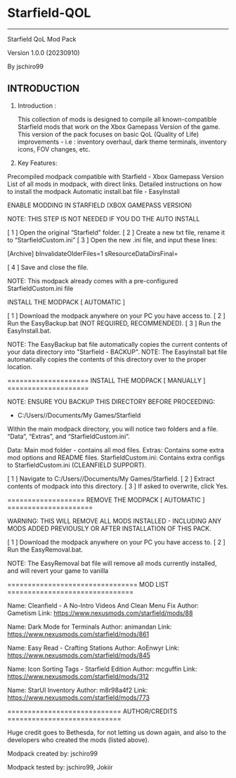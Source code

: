 # Starfield-QOL
---------------------------------------------------------------------------------
Starfield QoL Mod Pack

Version 1.0.0 (20230910)

By jschiro99




## INTRODUCTION

1. Introduction : 

	This collection of mods is designed to compile all known-compatible Starfield mods that work on the Xbox Gamepass Version of the game. 
This version of the pack focuses on basic QoL (Quality of Life) improvements  - i.e : inventory overhaul, dark theme terminals, inventory icons, FOV changes, etc.

2. Key Features:

Precompiled modpack compatible with Starfield - Xbox Gamepass Version
List of all mods in modpack, with direct links.
Detailed instructions on how to install the modpack
Automatic install.bat file - EasyInstall




ENABLE MODDING IN STARFIELD (XBOX GAMEPASS VERSION)

NOTE: THIS STEP IS NOT NEEDED IF YOU DO THE AUTO INSTALL

[ 1 ] Open the original “Starfield” folder.
[ 2 ] Create a new txt file, rename it to “StarfieldCustom.ini”
[ 3 ] Open the new .ini file, and input these lines:

[Archive]
bInvalidateOlderFiles=1
sResourceDataDirsFinal=

[ 4 ] Save and close the file.

NOTE: This modpack already comes with a pre-configured StarfieldCustom.ini file




INSTALL THE MODPACK [ AUTOMATIC ]

[ 1 ] Download the modpack anywhere on your PC you have access to.
[ 2 ] Run the EasyBackup.bat (NOT REQUIRED, RECOMMENDED).
[ 3 ] Run the EasyInstall.bat.

NOTE: The EasyBackup bat file automatically copies the current contents of your data directory into "Starfield - BACKUP".
NOTE: The EasyInstall bat file automatically copies the contents of this directory over to the proper location.


==================== INSTALL THE MODPACK [ MANUALLY ] ====================

NOTE: ENSURE YOU BACKUP THIS DIRECTORY BEFORE PROCEEDING:
- C:/Users/<username>/Documents/My Games/Starfield

Within the main modpack directory, you will notice two folders and a file. “Data”, “Extras”, and “StarfieldCustom.ini”.

Data: Main mod folder - contains all mod files.
Extras: Contains some extra mod options and README files.
StarfieldCustom.ini: Contains extra configs to StarfieldCustom.ini (CLEANFIELD SUPPORT).

[ 1 ] Navigate to C:/Users/<username>/Documents/My Games/Starfield.
[ 2 ] Extract contents of modpack into this directory.
[ 3 ] If asked to overwrite, click Yes.


=================== REMOVE THE MODPACK [ AUTOMATIC ] =====================

WARNING: THIS WILL REMOVE ALL MODS INSTALLED - INCLUDING ANY MODS ADDED PREVIOUSLY OR AFTER INSTALLATION OF THIS PACK.

[ 1 ] Download the modpack anywhere on your PC you have access to.
[ 2 ] Run the EasyRemoval.bat.

NOTE: The EasyRemoval bat file will remove all mods currently installed, and will revert your game to vanilla


================================ MOD LIST ===============================

Name: Cleanfield - A No-Intro Videos And Clean Menu Fix
Author: Gametism
Link: https://www.nexusmods.com/starfield/mods/88

Name: Dark Mode for Terminals
Author: animandan
Link: https://www.nexusmods.com/starfield/mods/861

Name: Easy Read - Crafting Stations
Author: AoEnwyr
Link: https://www.nexusmods.com/starfield/mods/845

Name: Icon Sorting Tags - Starfield Edition
Author: mcguffin
Link: https://www.nexusmods.com/starfield/mods/312

Name: StarUI Inventory
Author: m8r98a4f2
Link: https://www.nexusmods.com/starfield/mods/773


============================ AUTHOR/CREDITS ============================

Huge credit goes to Bethesda, for not letting us down again, and also to the developers who created the mods (listed above).

Modpack created by: jschiro99

Modpack tested by: jschiro99, Jokiir
